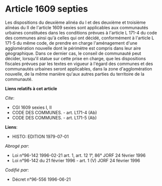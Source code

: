 # Article 1609 septies

Les dispositions du deuxième alinéa du I et des deuxième et troisième alinéas du II de l'article 1609 sexies sont applicables
aux communautés urbaines constituées dans les conditions prévues à l'article L 171-4 du code des communes ainsi qu'à celles
qui ont décidé, conformément à l'article L 171-5 du même code, de prendre en charge l'aménagement d'une agglomération
nouvelle dont le périmètre est compris dans leur aire géographique. Dans ce dernier cas, le conseil de communauté peut
décider, lorsqu'il statue sur cette prise en charge, que les dispositions fiscales prévues par les textes en vigueur à
l'égard des communes et des communautés urbaines seront applicables, dans la zone d'agglomération nouvelle, de la même
manière qu'aux autres parties du territoire de la communauté.

**Liens relatifs à cet article**

_Cite_:

  - CGI 1609 sexies I, II
  - CODE DES COMMUNES. - art. L171-4 (Ab)
  - CODE DES COMMUNES. - art. L171-5 (Ab)

**Liens**:

  - HISTO: EDITION 1979-07-01

_Abrogé par_:

  - Loi n°96-142 1996-02-21 art. 1, art. 12 1°, 86° JORF 24 février 1996
  - Loi n°96-142 du 21 février 1996 - art. 1 (V) JORF 24 février 1996

_Codifié par_:

  - Décret n°96-556 1996-06-21
